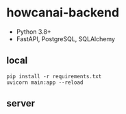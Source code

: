 # howcanai-backend

- Python 3.8+
- FastAPI, PostgreSQL, SQLAlchemy

## local
```
pip install -r requirements.txt
uvicorn main:app --reload
```

## server
```
```
